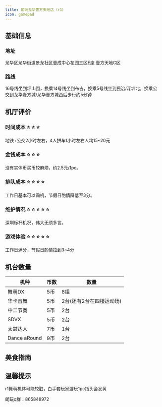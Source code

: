 ```yaml
---
title: 朗玩龙华壹方天地店（r1）
icon: gamepad
---
```


## 基础信息

### 地址

龙华区龙华街道景龙社区壹成中心花园三区E座 壹方天地C区

<ArcadeMap place= "广东省深圳市龙华区龙华街道景龙社区壹成中心花园三区E座 壹方天地C区" />



### 路线

16号线坐到坪山围，换乘14号线坐到布吉，换乘5号线坐到民治/深圳北，换乘公交到龙华壹方城/龙华壹方城西后步行约5分钟

<NavigateButton place="广东省深圳市龙华区龙华街道景龙社区壹成中心花园三区E座" name="朗玩龙华壹方天地店" />

## 机厅评价

### 时间成本 :star: :star: :star:

地铁+公交2小时左右，4人拼车1小时左右人均15~20元

### 金钱成本 :star: :star: :star:

没有实体币买币较麻烦，约2.5元/1pc。

### 排队成本 :star: :star: :star: :star:

工作日基本可以霸机，节假日酌情降低至3分。

### 维护情况 :star: :star: :star: :star: :star: 

深圳标杆机况，伟大无须多言。

### 游戏体验 :star: :star: :star: :star: :star: 

工作日满分，节假日酌情拉到3~4分

## 机台数量

| 机种 | 币数 | 数量 |
| --- | ---- | ---- |
| 舞萌DX | 5币 | 8组 |
| 华卡音舞 | 5币 | 2台(还有2台在四楼运动场) |
| 中二节奏 | 5币 | 2台 |
| SDVX | 5币 | 2台 |
| 太鼓达人 | 7币 | 1台 |
| Dance aRound | 9币 | 2台 |

## 美食指南

## 温馨提示

r1舞萌机体可能较脏，白手套玩家游玩1pc指头会发黄

朗玩q群：865848972
